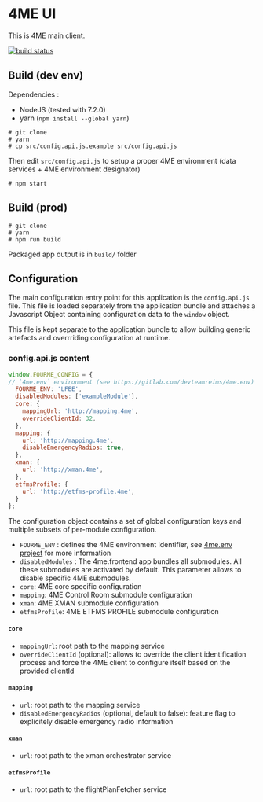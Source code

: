 # 4ME UI

This is 4ME main client.


[![build status](https://gitlab.com/devteamreims/4me.frontend/badges/master/build.svg)](https://gitlab.com/devteamreims/4me.frontend/commits/master)


## Build (dev env)

Dependencies :
* NodeJS (tested with 7.2.0)
* yarn (`npm install --global yarn`)

```
# git clone
# yarn
# cp src/config.api.js.example src/config.api.js
```

Then edit `src/config.api.js` to setup a proper 4ME environment (data services + 4ME environment designator)

```
# npm start
```

## Build (prod)
```
# git clone
# yarn
# npm run build
```

Packaged app output is in `build/` folder


## Configuration
The main configuration entry point for this application is the `config.api.js` file. This file is loaded separately from the application bundle and attaches a Javascript Object containing configuration data to the `window` object.

This file is kept separate to the application bundle to allow building generic artefacts and overrriding configuration at runtime.

### config.api.js content
```Javascript
window.FOURME_CONFIG = {
// `4me.env` environment (see https://gitlab.com/devteamreims/4me.env)
  FOURME_ENV: 'LFEE',
  disabledModules: ['exampleModule'],
  core: {
    mappingUrl: 'http://mapping.4me',
    overrideClientId: 32,
  },
  mapping: {
    url: 'http://mapping.4me',
    disableEmergencyRadios: true,
  },
  xman: {
    url: 'http://xman.4me',
  },
  etfmsProfile: {
    url: 'http://etfms-profile.4me',
  }
};
```

The configuration object contains a set of global configuration keys and multiple subsets of per-module configuration.

* `FOURME_ENV` : defines the 4ME environment identifier, see [4me.env project][4me_env] for more information
* `disabledModules` : The 4me.frontend app bundles all submodules. All these submodules are activated by default. This parameter allows to disable specific 4ME submodules.
* `core`: 4ME core specific configuration
* `mapping`: 4ME Control Room submodule configuration
* `xman`: 4ME XMAN submodule configuration
* `etfmsProfile`: 4ME ETFMS PROFILE submodule configuration

#### `core`
* `mappingUrl`: root path to the mapping service
* `overrideClientId` (optional): allows to override the client identification process and force the 4ME client to configure itself based on the provided clientId

#### `mapping`
* `url`: root path to the mapping service
* `disabledEmergencyRadios` (optional, default to false): feature flag to explicitely disable emergency radio information

#### `xman`
* `url`: root path to the xman orchestrator service

#### `etfmsProfile`
* `url`: root path to the flightPlanFetcher service

[4me_env]: https://gitlab.com/devteamreims/4me.env
